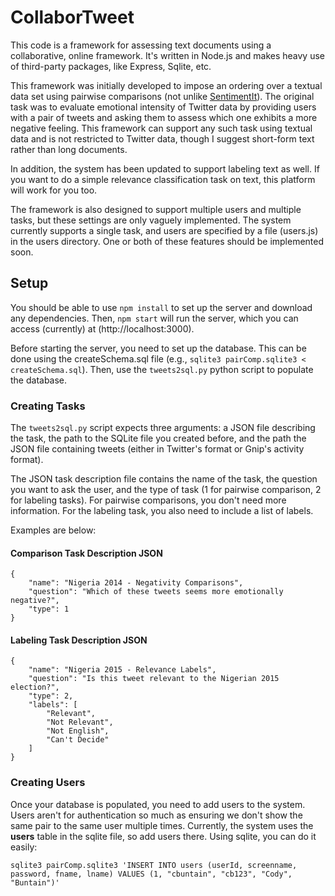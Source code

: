 # CollaborTweet

This code is a framework for assessing text documents using a collaborative, online framework. It's written in Node.js and makes heavy use of third-party packages, like Express, Sqlite, etc.

This framework was initially developed to impose an ordering over a textual data set using pairwise comparisons (not unlike [SentimentIt](https://www.sentimentit.com)). The original task was to evaluate emotional intensity of Twitter data by providing users with a pair of tweets and asking them to assess which one exhibits a more negative feeling. This framework can support any such task using textual data and is not restricted to Twitter data, though I suggest short-form text rather than long documents.

In addition, the system has been updated to support labeling text as well. If you want to do a simple relevance classification task on text, this platform will work for you too.

The framework is also designed to support multiple users and multiple tasks, but these settings are only vaguely implemented. The system currently supports a single task, and users are specified by a file (users.js) in the users directory. One or both of these features should be implemented soon.

## Setup

You should be able to use `npm install` to set up the server and download any dependencies. Then, `npm start` will run the server, which you can access (currently) at (http://localhost:3000). 

Before starting the server, you need to set up the database. This can be done using the createSchema.sql file (e.g., `sqlite3 pairComp.sqlite3 < createSchema.sql`). Then, use the `tweets2sql.py` python script to populate the database.

### Creating Tasks

The `tweets2sql.py` script expects three arguments: a JSON file describing the task, the path to the SQLite file you created before, and the path the JSON file containing tweets (either in Twitter's format or Gnip's activity format).

The JSON task description file contains the name of the task, the question you want to ask the user, and the type of task (1 for pairwise comparison, 2 for labeling tasks). For pairwise comparisons, you don't need more information. For the labeling task, you also need to include a list of labels.

Examples are below:

#### Comparison Task Description JSON

	{
		"name": "Nigeria 2014 - Negativity Comparisons",
		"question": "Which of these tweets seems more emotionally negative?",
		"type": 1
	}

#### Labeling Task Description JSON

	{
		"name": "Nigeria 2015 - Relevance Labels",
		"question": "Is this tweet relevant to the Nigerian 2015 election?",
		"type": 2,
		"labels": [
			"Relevant",
			"Not Relevant",
			"Not English",
			"Can't Decide"
		]
	}


### Creating Users

Once your database is populated, you need to add users to the system. Users aren't for authentication so much as ensuring we don't show the same pair to the same user multiple times. Currently, the system uses the __users__ table in the sqlite file, so add users there. Using sqlite, you can do it easily:

	sqlite3 pairComp.sqlite3 'INSERT INTO users (userId, screenname, password, fname, lname) VALUES (1, "cbuntain", "cb123", "Cody", "Buntain")'